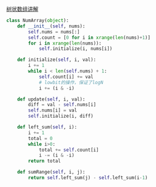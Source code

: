 [树状数组讲解](https://blog.csdn.net/bestsort/article/details/80796531?utm_medium=distribute.pc_relevant_t0.none-task-blog-BlogCommendFromMachineLearnPai2-1.nonecase&depth_1-utm_source=distribute.pc_relevant_t0.none-task-blog-BlogCommendFromMachineLearnPai2-1.nonecase)

```python
class NumArray(object):
    def __init__(self, nums):
        self.nums = nums[:]
        self.count = [0 for i in xrange(len(nums)+1)]
        for i in xrange(len(nums)):
            self.initialize(i, nums[i])

    def initialize(self, i, val):
        i += 1
        while i < len(self.nums) + 1:
            self.count[i] += val
            # lowbit的操作，保证了logN
            i += (i & -i)

    def update(self, i, val):
        diff = val - self.nums[i]
        self.nums[i] = val
        self.initialize(i, diff)

    def left_sum(self, i):
        i += 1
        total = 0
        while i>0:
            total += self.count[i]
            i -= (i & -i)
        return total

    def sumRange(self, i, j):
        return self.left_sum(j) - self.left_sum(i-1)
```